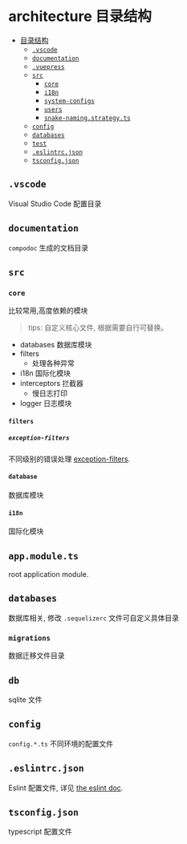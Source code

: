 # architecture 目录结构

- [目录结构](#architecture)
  - [`.vscode`](#vscode)
  - [`documentation`](#documentation)
  - [`.vuepress`](#vuepress)
  - [`src`](#src)
    - [`core`](#core)
    - [`i18n`](#i18n)
    - [`system-configs`](#system-configs)
    - [`users`](#users)
    - [`snake-naming.strategy.ts`](#snake-namingstrategyts)
  - [`config`](#config)
  - [`databases`](#databases)
  - [`test`](#test)
  - [`.eslintrc.json`](#eslintrcjson)
  - [`tsconfig.json`](#tslintjson)

## `.vscode`

Visual Studio Code 配置目录

## `documentation`

`compodoc` 生成的文档目录

## `src`

### `core`

比较常用,高度依赖的模块

> tips: 自定义核心文件, 根据需要自行可替换。


- databases 数据库模块
- filters 
  - 处理各种异常
- i18n 国际化模块
- interceptors 拦截器
  - 慢日志打印
- logger 日志模块


#### `filters`

##### `exception-filters`

不同级别的错误处理 [exception-filters](https://docs.nestjs.com/exception-filters).

#### `database`

数据库模块

#### `i18n`

国际化模块

## `app.module.ts`

root application module.

## `databases`

数据库相关, 修改 `.sequelizerc` 文件可自定义具体目录

### `migrations`

数据迁移文件目录

## `db`

sqlite 文件

## `config`

`config.*.ts` 不同环境的配置文件

## `.eslintrc.json`

Eslint 配置文件, 详见 [the eslint doc](https://eslint.org/).

## `tsconfig.json`

typescript 配置文件
